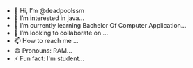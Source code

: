 - 👋 Hi, I’m @deadpoolssm
- 👀 I’m interested in java...
- 🌱 I’m currently learning Bachelor Of Computer Application...
- 💞️ I’m looking to collaborate on ...
- 📫 How to reach me ...
- 😄 Pronouns: RAM...
- ⚡ Fun fact: I'm student...

<!---
deadpoolssm/deadpoolssm is a ✨ special ✨ repository because its `README.md` (this file) appears on your GitHub profile.
You can click the Preview link to take a look at your changes.
--->
